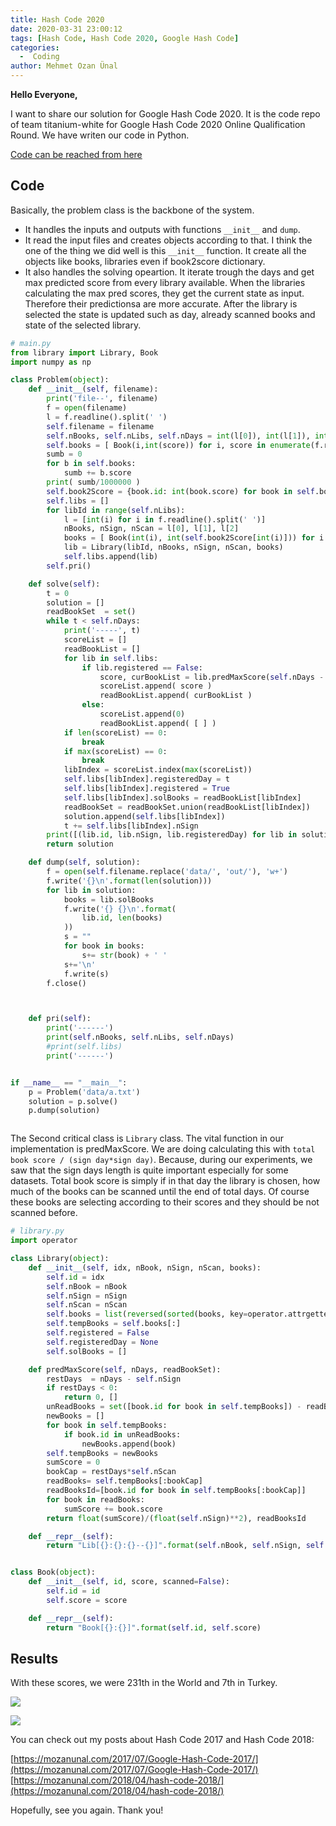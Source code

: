 ```yaml
---
title: Hash Code 2020
date: 2020-03-31 23:00:12
tags: [Hash Code, Hash Code 2020, Google Hash Code]
categories:
  -  Coding
author: Mehmet Ozan Ünal
---
```


**Hello Everyone,**

I want to share our solution for Google Hash Code 2020. It is the code repo of team titanium-white for Google Hash Code 2020 Online Qualification Round. We have writen our code in Python.

[Code can be reached from here](https://github.com/mozanunal/hashcode2020)

## Code

Basically, the problem class is the backbone of the system. 
- It handles the inputs and outputs with functions `__init__` and `dump`.
- It read the input files and creates objects according to that. I think the one of the thing we did well is this `__init__` function. 
It create all the objects like books, libraries even if book2score dictionary. 
- It also handles the solving opeartion. It iterate trough the days and get max predicted score from every library available. When the libraries calculating the max pred scores, they get the current state as input. Therefore their predictionsa are more accurate. After the library is selected the state is updated such as day, already scanned books and state of the selected library.

```python
# main.py
from library import Library, Book
import numpy as np

class Problem(object):
    def __init__(self, filename):
        print('file--', filename)
        f = open(filename)
        l = f.readline().split(' ')
        self.filename = filename
        self.nBooks, self.nLibs, self.nDays = int(l[0]), int(l[1]), int(l[2])
        self.books = [ Book(i,int(score)) for i, score in enumerate(f.readline().split(' '))]
        sumb = 0
        for b in self.books:
            sumb += b.score
        print( sumb/1000000 )
        self.book2Score = {book.id: int(book.score) for book in self.books}
        self.libs = []
        for libId in range(self.nLibs):
            l = [int(i) for i in f.readline().split(' ')]
            nBooks, nSign, nScan = l[0], l[1], l[2]
            books = [ Book(int(i), int(self.book2Score[int(i)])) for i in f.readline().split(' ') ] 
            lib = Library(libId, nBooks, nSign, nScan, books)
            self.libs.append(lib) 
        self.pri()

    def solve(self):
        t = 0
        solution = []
        readBookSet  = set()
        while t < self.nDays:
            print('-----', t)
            scoreList = []
            readBookList = []
            for lib in self.libs:
                if lib.registered == False:
                    score, curBookList = lib.predMaxScore(self.nDays - t, readBookSet)
                    scoreList.append( score )
                    readBookList.append( curBookList )
                else:
                    scoreList.append(0)
                    readBookList.append( [ ] )
            if len(scoreList) == 0:
                break
            if max(scoreList) == 0:
                break
            libIndex = scoreList.index(max(scoreList))
            self.libs[libIndex].registeredDay = t
            self.libs[libIndex].registered = True
            self.libs[libIndex].solBooks = readBookList[libIndex]
            readBookSet = readBookSet.union(readBookList[libIndex])
            solution.append(self.libs[libIndex])
            t += self.libs[libIndex].nSign
        print([(lib.id, lib.nSign, lib.registeredDay) for lib in solution])
        return solution

    def dump(self, solution):
        f = open(self.filename.replace('data/', 'out/'), 'w+')
        f.write('{}\n'.format(len(solution)))
        for lib in solution:
            books = lib.solBooks
            f.write('{} {}\n'.format(
                lib.id, len(books)
            ))
            s = ""
            for book in books:
                s+= str(book) + ' '
            s+='\n'
            f.write(s)
        f.close()



    def pri(self):
        print('------')
        print(self.nBooks, self.nLibs, self.nDays)
        #print(self.libs)
        print('------')


if __name__ == "__main__":
    p = Problem('data/a.txt')
    solution = p.solve()
    p.dump(solution)



```

The Second critical class is `Library` class. The vital function in our implementation is predMaxScore. We are doing calculating this with 
`total book score / (sign day*sign day)`. Because, during our experiments, we saw that the sign days length is quite important especially for some datasets. Total book score is simply if in that day the library is chosen, how much of the books can be scanned until the end of total days. Of course these books are selecting according to their scores and they should be not scanned before.


```python
# library.py
import operator

class Library(object):
    def __init__(self, idx, nBook, nSign, nScan, books):
        self.id = idx
        self.nBook = nBook
        self.nSign = nSign
        self.nScan = nScan
        self.books = list(reversed(sorted(books, key=operator.attrgetter('score')) ))
        self.tempBooks = self.books[:]
        self.registered = False
        self.registeredDay = None
        self.solBooks = []

    def predMaxScore(self, nDays, readBookSet):
        restDays  = nDays - self.nSign
        if restDays < 0:
            return 0, []
        unReadBooks = set([book.id for book in self.tempBooks]) - readBookSet
        newBooks = []
        for book in self.tempBooks:
            if book.id in unReadBooks:
                newBooks.append(book)
        self.tempBooks = newBooks
        sumScore = 0 
        bookCap = restDays*self.nScan
        readBooks= self.tempBooks[:bookCap]
        readBooksId=[book.id for book in self.tempBooks[:bookCap]]
        for book in readBooks:
            sumScore += book.score
        return float(sumScore)/(float(self.nSign)**2), readBooksId

    def __repr__(self):
        return "Lib[{}:{}:{}--{}]".format(self.nBook, self.nSign, self.nScan, self.books)


class Book(object):
    def __init__(self, id, score, scanned=False):
        self.id = id
        self.score = score

    def __repr__(self):
        return "Book[{}:{}]".format(self.id, self.score)

```

## Results

With these scores, we were 231th in the World and 7th in Turkey.

![](https://raw.githubusercontent.com/mozanunal/hashcode2020/master/docs/result.jpeg)

![](https://raw.githubusercontent.com/mozanunal/hashcode2020/master/docs/score.jpeg)


You can check out my posts about Hash Code 2017 and Hash Code 2018:

[https://mozanunal.com/2017/07/Google-Hash-Code-2017/](https://mozanunal.com/2017/07/Google-Hash-Code-2017/)
[https://mozanunal.com/2018/04/hash-code-2018/](https://mozanunal.com/2018/04/hash-code-2018/)

Hopefully, see you again. Thank you!